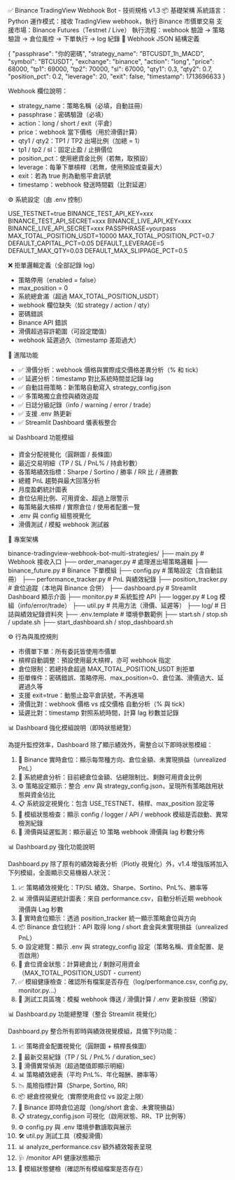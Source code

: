✅ Binance TradingView Webhook Bot - 技術規格 v1.3
📦 基礎架構
系統語言：Python
運作模式：接收 TradingView webhook，執行 Binance 市價單交易
支援市場：Binance Futures（Testnet / Live）
執行流程：webhook 驗證 → 策略驗證 → 倉位風控 → 下單執行 → log 紀錄
🧾 Webhook JSON 結構定義

{
  "passphrase": "你的密碼",
  "strategy_name": "BTCUSDT_1h_MACD",
  "symbol": "BTCUSDT",
  "exchange": "binance",
  "action": "long",
  "price": 68000,
  "tp1": 69000,
  "tp2": 70000,
  "sl": 67000,
  "qty1": 0.3,
  "qty2": 0.7,
  "position_pct": 0.2,
  "leverage": 20,
  "exit": false,
  "timestamp": 1713696633
}


Webhook 欄位說明：
- strategy_name：策略名稱（必填，自動註冊）
- passphrase：密碼驗證（必填）
- action：long / short / exit（平倉）
- price：webhook 當下價格（用於滑價計算）
- qty1 / qty2：TP1 / TP2 出場比例（加總 = 1）
- tp1 / tp2 / sl：固定止盈 / 止損價位
- position_pct：使用總資金比例（若無，取預設）
- leverage：每筆下單槓桿（若無，使用預設或查最大）
- exit：若為 true 則為動態平倉訊號
- timestamp：webhook 發送時間戳（比對延遲）

⚙️ 系統設定（由 .env 控制）

USE_TESTNET=true
BINANCE_TEST_API_KEY=xxx
BINANCE_TEST_API_SECRET=xxx
BINANCE_LIVE_API_KEY=xxx
BINANCE_LIVE_API_SECRET=xxx
PASSPHRASE=yourpass
MAX_TOTAL_POSITION_USDT=10000
MAX_TOTAL_POSITION_PCT=0.7
DEFAULT_CAPITAL_PCT=0.05
DEFAULT_LEVERAGE=5
DEFAULT_MAX_QTY=0.03
DEFAULT_MAX_SLIPPAGE_PCT=0.5

❌ 拒單邏輯定義（全部記錄 log）

- 策略停用（enabled = false）
- max_position = 0
- 系統總倉滿（超過 MAX_TOTAL_POSITION_USDT）
- webhook 欄位缺失（如 strategy / action / qty）
- 密碼錯誤
- Binance API 錯誤
- 滑價超過容許範圍（可設定閾值）
- webhook 延遲過久（timestamp 差距過大）

🧠 進階功能

- ✅ 滑價分析：webhook 價格與實際成交價格差異分析（% 和 tick）
- ✅ 延遲分析：timestamp 對比系統時間並記錄 lag
- ✅ 自動註冊策略：新策略自動寫入 strategy_config.json
- ✅ 多策略獨立倉控與績效追蹤
- ✅ 日誌分級記錄（info / warning / error / trade）
- ✅ 支援 .env 熱更新
- ✅ Streamlit Dashboard 儀表板整合

📊 Dashboard 功能模組

- 資金分配視覺化（圓餅圖 / 長條圖）
- 最近交易明細（TP / SL / PnL% / 持倉秒數）
- 各策略績效指標：Sharpe / Sortino / 勝率 / RR 比 / 連勝數
- 總體 PnL 趨勢與最大回落分析
- 月度盈虧統計圖表
- 倉位佔用比例、可用資金、超過上限警示
- 每策略最大槓桿 / 實際倉位 / 使用者配置一覽
- .env 與 config 組態視覺化
- 滑價測試 / 模擬 webhook 測試器

📁 專案架構

binance-tradingview-webhook-bot-multi-strategies/
├── main.py                 # Webhook 接收入口
├── order_manager.py        # 處理進出場策略邏輯
├── binance_future.py       # Binance 下單模組
├── config.py               # 策略設定（含自動註冊）
├── performance_tracker.py  # PnL 與績效紀錄
├── position_tracker.py     # 倉位追蹤（本地與 Binance 合併）
├── dashboard.py            # Streamlit Dashboard 顯示介面
├── monitor.py              # 系統監控 API
├── logger.py               # Log 模組（info/error/trade）
├── util.py                 # 共用方法（滑價、延遲等）
├── log/                    # 日誌與績效紀錄資料夾
├── .env.template           # 環境參數範例
├── start.sh / stop.sh / update.sh
├── start_dashboard.sh / stop_dashboard.sh

⚙️ 行為與風控規則

- 市價單下單：所有委託皆使用市價單
- 槓桿自動調整：預設使用最大槓桿，亦可 webhook 指定
- 倉位限制：若總持倉超過 MAX_TOTAL_POSITION_USDT 則拒單
- 拒單條件：密碼錯誤、策略停用、max_position=0、倉位滿、滑價過大、延遲過久等
- 支援 exit=true：動態止盈平倉訊號，不再進場
- 滑價比對：webhook 價格 vs 成交價格 自動分析（% 與 tick）
- 延遲比對：timestamp 對照系統時間，計算 lag 秒數並記錄

📊 Dashboard 強化模組說明（即時狀態總覽）

為提升監控效率，Dashboard 除了顯示績效外，需整合以下即時狀態模組：

1. 📡 Binance 實時倉位：顯示每幣種方向、倉位金額、未實現損益（unrealized PnL）
2. 🧮 系統總倉分析：目前總倉位金額、佔總限制比、剩餘可用資金比例
3. ⚙️ 策略設定顯示：整合 .env 與 strategy_config.json，呈現所有策略啟用狀態與資金佔比
4. 📋 系統設定視覺化：包含 USE_TESTNET、槓桿、max_position 設定等
5. 📁 模組狀態檢查：顯示 config / logger / API / webhook 模組是否啟動、異常檢測紀錄
6. 🧪 滑價與延遲監測：顯示最近 10 策略 webhook 滑價與 lag 秒數分佈

📊 Dashboard.py 強化功能說明

Dashboard.py 除了原有的績效報表分析（Plotly 視覺化）外，v1.4 增強版將加入下列模組，全面顯示交易機器人狀況：

1. 📈 策略績效視覺化：TP/SL 績效、Sharpe、Sortino、PnL%、勝率等
2. 📊 滑價與延遲統計圖表：來自 performance.csv，自動分析近期 webhook 滑價與 Lag 秒數
3. 📡 實時倉位顯示：透過 position_tracker 統一顯示策略倉位與方向
4. 📦 Binance 倉位統計：API 取得 long / short 倉金與未實現損益（unrealized PnL）
5. ⚙️ 設定總覽：顯示 .env 與 strategy_config 設定（策略名稱、資金配置、是否啟用）
6. 🧮 倉位資金狀態：計算總倉比 / 剩餘可用資金（MAX_TOTAL_POSITION_USDT - current）
7. ✅ 模組健康檢查：確認所有檔案是否存在（log/performance.csv, config.py, monitor.py...）
8. 🧪 測試工具區塊：模擬 webhook 傳送 / 滑價計算 / .env 更新按鈕（預留）

📊 Dashboard.py 功能總整理（整合 Streamlit 視覺化）

Dashboard.py 整合所有即時與績效視覺模組，具備下列功能：

1. 📈 策略資金配置視覺化（圓餅圖 + 槓桿長條圖）
2. 🧾 最新交易紀錄（TP / SL / PnL% / duration_sec）
3. 🚨 滑價異常偵測（超過閾值即顯示明細）
4. 📊 策略績效總表（平均 PnL%、年化報酬、勝率等）
5. 📉 風險指標計算（Sharpe, Sortino, RR）
6. 📦 總倉控視覺化（實際使用倉位 vs 設定上限）
7. 📡 Binance 即時倉位追蹤（long/short 倉金、未實現損益）
8. 📋 strategy_config.json 可視化（啟用狀態、RR、TP 比例等）
9. ⚙️ config.py 與 .env 環境參數讀取與展示
10. 🛠️ util.py 測試工具（模擬滑價）
11. 📊 analyze_performance.csv 額外績效報表呈現
12. 🩺 /monitor API 健康狀態顯示
13. 🧪 模組狀態健檢（確認所有模組檔案是否存在）

